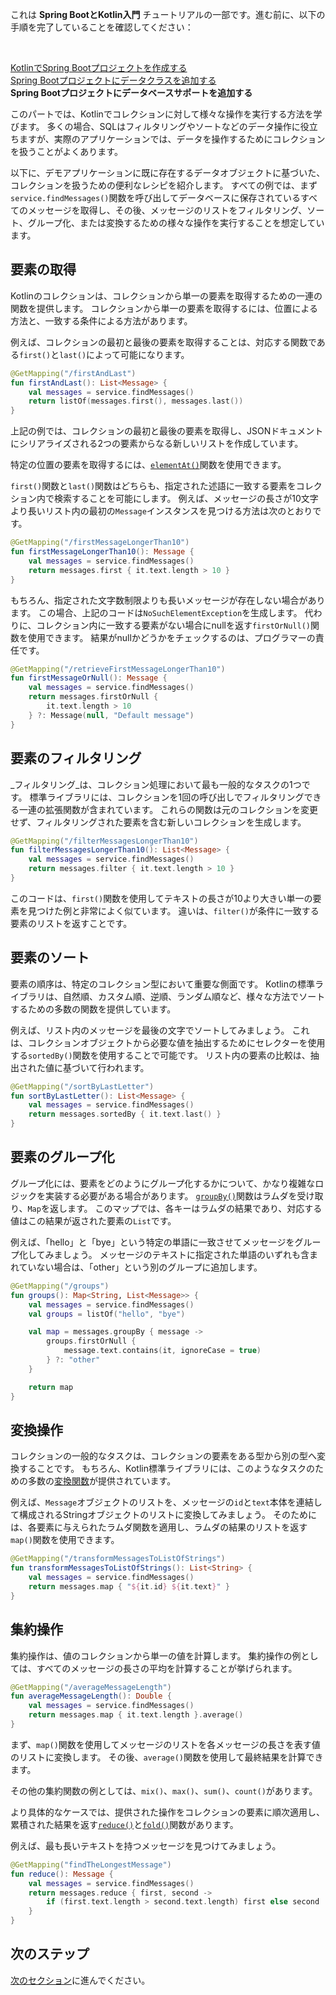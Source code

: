 [//]: # (title: Spring Bootプロジェクトでコレクションを操作する)

<tldr>
    <p>これは <strong>Spring BootとKotlin入門</strong> チュートリアルの一部です。進む前に、以下の手順を完了していることを確認してください：</p><br/>
    <p><a href="jvm-create-project-with-spring-boot.md">KotlinでSpring Bootプロジェクトを作成する</a><br/><a href="jvm-spring-boot-add-data-class.md">Spring Bootプロジェクトにデータクラスを追加する</a><br/><strong>Spring Bootプロジェクトにデータベースサポートを追加する</strong><br/></p>
</tldr>

このパートでは、Kotlinでコレクションに対して様々な操作を実行する方法を学びます。
多くの場合、SQLはフィルタリングやソートなどのデータ操作に役立ちますが、実際のアプリケーションでは、データを操作するためにコレクションを扱うことがよくあります。

以下に、デモアプリケーションに既に存在するデータオブジェクトに基づいた、コレクションを扱うための便利なレシピを紹介します。
すべての例では、まず`service.findMessages()`関数を呼び出してデータベースに保存されているすべてのメッセージを取得し、その後、メッセージのリストをフィルタリング、ソート、グループ化、または変換するための様々な操作を実行することを想定しています。

## 要素の取得

Kotlinのコレクションは、コレクションから単一の要素を取得するための一連の関数を提供します。
コレクションから単一の要素を取得するには、位置による方法と、一致する条件による方法があります。

例えば、コレクションの最初と最後の要素を取得することは、対応する関数である`first()`と`last()`によって可能になります。

```kotlin
@GetMapping("/firstAndLast")
fun firstAndLast(): List<Message> {
    val messages = service.findMessages()
    return listOf(messages.first(), messages.last())
}
```

上記の例では、コレクションの最初と最後の要素を取得し、JSONドキュメントにシリアライズされる2つの要素からなる新しいリストを作成しています。

特定の位置の要素を取得するには、[`elementAt()`](https://kotlinlang.org/api/latest/jvm/stdlib/kotlin.collections/element-at.html)関数を使用できます。

`first()`関数と`last()`関数はどちらも、指定された述語に一致する要素をコレクション内で検索することを可能にします。
例えば、メッセージの長さが10文字より長いリスト内の最初の`Message`インスタンスを見つける方法は次のとおりです。

```kotlin
@GetMapping("/firstMessageLongerThan10")
fun firstMessageLongerThan10(): Message {
    val messages = service.findMessages()
    return messages.first { it.text.length > 10 }
}
```

もちろん、指定された文字数制限よりも長いメッセージが存在しない場合があります。
この場合、上記のコードは`NoSuchElementException`を生成します。
代わりに、コレクション内に一致する要素がない場合にnullを返す`firstOrNull()`関数を使用できます。
結果がnullかどうかをチェックするのは、プログラマーの責任です。

```kotlin
@GetMapping("/retrieveFirstMessageLongerThan10")
fun firstMessageOrNull(): Message {
    val messages = service.findMessages()
    return messages.firstOrNull { 
        it.text.length > 10 
    } ?: Message(null, "Default message")
}

```

## 要素のフィルタリング

_フィルタリング_は、コレクション処理において最も一般的なタスクの1つです。
標準ライブラリには、コレクションを1回の呼び出しでフィルタリングできる一連の拡張関数が含まれています。
これらの関数は元のコレクションを変更せず、フィルタリングされた要素を含む新しいコレクションを生成します。

```kotlin
@GetMapping("/filterMessagesLongerThan10")
fun filterMessagesLongerThan10(): List<Message> {
    val messages = service.findMessages()
    return messages.filter { it.text.length > 10 }
}
```

このコードは、`first()`関数を使用してテキストの長さが10より大きい単一の要素を見つけた例と非常によく似ています。
違いは、`filter()`が条件に一致する要素のリストを返すことです。

## 要素のソート

要素の順序は、特定のコレクション型において重要な側面です。
Kotlinの標準ライブラリは、自然順、カスタム順、逆順、ランダム順など、様々な方法でソートするための多数の関数を提供しています。

例えば、リスト内のメッセージを最後の文字でソートしてみましょう。
これは、コレクションオブジェクトから必要な値を抽出するためにセレクターを使用する`sortedBy()`関数を使用することで可能です。
リスト内の要素の比較は、抽出された値に基づいて行われます。

```kotlin
@GetMapping("/sortByLastLetter")
fun sortByLastLetter(): List<Message> {
    val messages = service.findMessages()
    return messages.sortedBy { it.text.last() }
}
```

## 要素のグループ化

グループ化には、要素をどのようにグループ化するかについて、かなり複雑なロジックを実装する必要がある場合があります。
[`groupBy()`](https://kotlinlang.org/api/latest/jvm/stdlib/kotlin.collections/group-by.html)関数はラムダを受け取り、`Map`を返します。
このマップでは、各キーはラムダの結果であり、対応する値はこの結果が返された要素の`List`です。

例えば、「hello」と「bye」という特定の単語に一致させてメッセージをグループ化してみましょう。
メッセージのテキストに指定された単語のいずれも含まれていない場合は、「other」という別のグループに追加します。

```kotlin
@GetMapping("/groups")
fun groups(): Map<String, List<Message>> {
    val messages = service.findMessages()
    val groups = listOf("hello", "bye")

    val map = messages.groupBy { message ->
        groups.firstOrNull {
            message.text.contains(it, ignoreCase = true)
        } ?: "other"
    }

    return map
}
```

## 変換操作

コレクションの一般的なタスクは、コレクションの要素をある型から別の型へ変換することです。
もちろん、Kotlin標準ライブラリには、このようなタスクのための多数の[変換関数](collection-transformations.md)が提供されています。

例えば、`Message`オブジェクトのリストを、メッセージの`id`と`text`本体を連結して構成されるStringオブジェクトのリストに変換してみましょう。
そのためには、各要素に与えられたラムダ関数を適用し、ラムダの結果のリストを返す`map()`関数を使用できます。

```kotlin
@GetMapping("/transformMessagesToListOfStrings")
fun transformMessagesToListOfStrings(): List<String> {
    val messages = service.findMessages()
    return messages.map { "${it.id} ${it.text}" }
}
```

## 集約操作

集約操作は、値のコレクションから単一の値を計算します。
集約操作の例としては、すべてのメッセージの長さの平均を計算することが挙げられます。

```kotlin
@GetMapping("/averageMessageLength")
fun averageMessageLength(): Double {
    val messages = service.findMessages()
    return messages.map { it.text.length }.average()
}
```

まず、`map()`関数を使用してメッセージのリストを各メッセージの長さを表す値のリストに変換します。
その後、`average()`関数を使用して最終結果を計算できます。

その他の集約関数の例としては、`mix()`、`max()`、`sum()`、`count()`があります。

より具体的なケースでは、提供された操作をコレクションの要素に順次適用し、累積された結果を返す[`reduce()`](https://kotlinlang.org/api/latest/jvm/stdlib/kotlin.collections/reduce.html)と[`fold()`](https://kotlinlang.org/api/latest/jvm/stdlib/kotlin.collections/fold.html)関数があります。

例えば、最も長いテキストを持つメッセージを見つけてみましょう。

```kotlin
@GetMapping("findTheLongestMessage")
fun reduce(): Message {
    val messages = service.findMessages()
    return messages.reduce { first, second ->
        if (first.text.length > second.text.length) first else second
    }
}
```

## 次のステップ

[次のセクション](jvm-spring-boot-using-crudrepository.md)に進んでください。